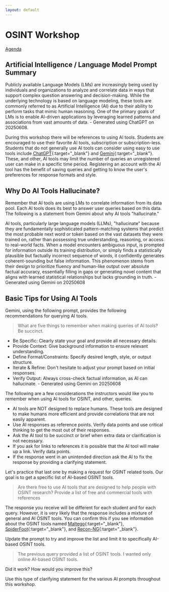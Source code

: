 ```yaml
---
layout: default
---
```


# OSINT Workshop
[Agenda](./index.md)

## Artificial Intelligence / Language Model Prompt Summary

Publicly available Language Models (LMs) are increasingly being used by individuals and organizations to analyze and correlate data in ways that support complex question answering and decision-making. While the underlying technology is based on language modeling, these tools are commonly referred to as Artificial Intelligence (AI) due to their ability to perform tasks that mimic human reasoning. One of the primary goals of LMs is to enable AI-driven applications by leveraging learned patterns and associations from vast amounts of data. - Generated using ChatGPT on 20250608.

During this workshop there will be references to using AI tools. Students are encouraged to use their favorite AI tools, subscription or subscription-less. Students that do not generally use AI tools can consider using easy to use tools include [ChatGPT](https://chatgpt.com/){:target="_blank"} and [Gemini](https://gemini.google.com/app){:target="_blank"}. These, and other, AI tools may limit the number of queries an unregistered user can make in a specific time period. Registering an account with the AI tool has the benefit of saving queries and getting to know the user's preferences for response formats and style. 

## Why Do AI Tools Hallucinate?

Remember that AI tools are using LMs to correlate information from its data pool. Each AI tools does its best to answer user queries based on this data. The following is a statement from Gemini about why AI tools "hallucinate."

AI tools, particularly large language models (LLMs), "hallucinate" because they are fundamentally sophisticated pattern-matching systems that predict the most probable next word or token based on the vast datasets they were trained on, rather than possessing true understanding, reasoning, or access to real-world facts. When a model encounters ambiguous input, is prompted for information outside its training distribution, or simply finds a statistically plausible but factually incorrect sequence of words, it confidently generates coherent-sounding but false information. This phenomenon stems from their design to prioritize fluency and human-like output over absolute factual accuracy, essentially filling in gaps or generating novel content that aligns with learned statistical relationships but lacks grounding in truth. - Generated using Gemini on 20250608

## Basic Tips for Using AI Tools

Gemini, using the following prompt, provides the following recommendations for querying AI tools.

> What are five things to remember when making queries of AI tools? Be succinct.

* Be Specific: Clearly state your goal and provide all necessary details.
* Provide Context: Give background information to ensure relevant understanding.
* Define Format/Constraints: Specify desired length, style, or output structure.
* Iterate & Refine: Don't hesitate to adjust your prompt based on initial responses.
* Verify Output: Always cross-check factual information, as AI can hallucinate. - Generated using Gemini on 20250608

The following are a few considerations the instructors would like you to remember when using AI tools for OSINT, and other, queries.

* AI tools are NOT designed to replace humans. These tools are designed to make humans more efficient and provide correlations that are not easily apparent. 
* Use AI responses as reference points. Verify data points and use critical thinking to get the most out of their responses.
* Ask the AI tool to be succinct or brief when extra data or clarification is not necessary.
* If you ask for links to references it is possible that the AI tool will make up a link. Verify data points.
* If the response went in an unintended direction ask the AI to fix the response by providing a clarifying statement.

Let's practice that last one by making a request for OSINT related tools. Our goal is to get a specific list of AI-based OSINT tools.

> Are there free to use AI tools that are designed to help people with OSINT research? Provide a list of free and commercial tools with references

The response you receive will be different for each student and for each query. However, it is very likely that the response includes a mixture of general and AI OSINT tools. You can confirm this if you see information about the OSINT tools named [Maltego](https://www.maltego.com/){:target="_blank"}, [SpiderFoot](https://github.com/smicallef/spiderfoot){:target="_blank"}, and [Recon-NG](https://github.com/lanmaster53/recon-ng){:target="_blank"}.

Update the prompt to try and improve the list and limit it to specifically AI-based OSINT tools. 

> The previous query provided a list of OSINT tools. I wanted only online AI-based OSINT tools.

Did it work? How would you improve this?

Use this type of clarifying statement for the various AI prompts throughout this workshop.
